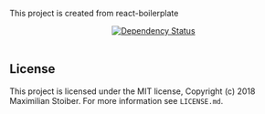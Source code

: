 This project is created from react-boilerplate

<div align="center">
  <!-- Dependency Status -->
  <a href="https://david-dm.org/react-boilerplate/react-boilerplate">
    <img src="https://david-dm.org/react-boilerplate/react-boilerplate.svg" alt="Dependency Status" />
  </a>
</div>
<br />

## License

This project is licensed under the MIT license, Copyright (c) 2018 Maximilian
Stoiber. For more information see `LICENSE.md`.
